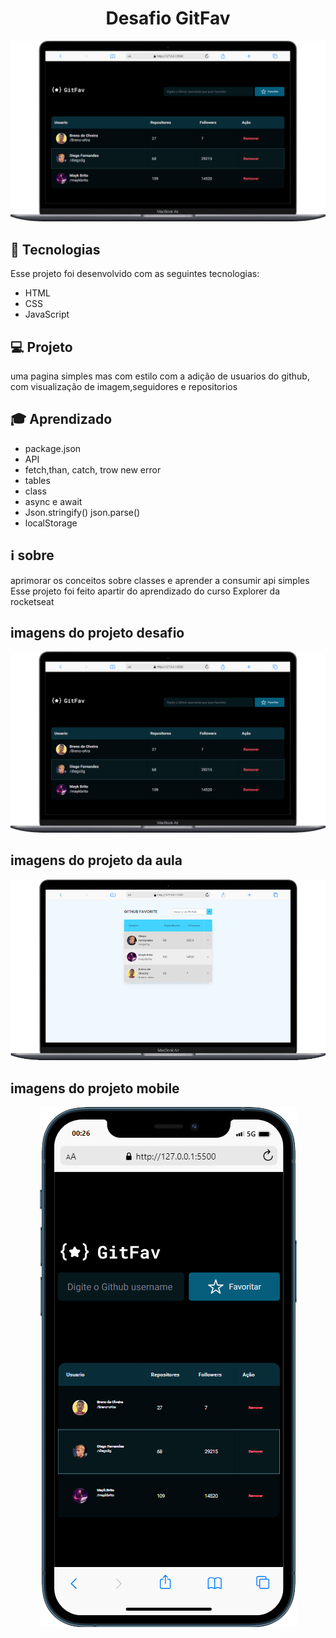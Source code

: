 <h1 align="center">Desafio GitFav
</h1>
<img alt="jodo da memoria" src="./assets/project/desktop.png">

## 🚀 Tecnologias

Esse projeto foi desenvolvido com as seguintes tecnologias:

- HTML
- CSS
- JavaScript


## 💻 Projeto

uma pagina simples mas com estilo com a adição de usuarios do github, com visualização de imagem,seguidores e repositorios

## 🎓 Aprendizado

- package.json
- API
- fetch,than, catch, trow new error
- tables
- class
- async e await
- Json.stringify() json.parse()
- localStorage

## ℹ️ sobre
aprimorar os conceitos sobre classes e  aprender a consumir api simples
Esse projeto foi feito apartir do aprendizado do curso Explorer da rocketseat

## imagens do projeto desafio
<div align="center" >
 <img alt="jodo da memoria" style="min-width:200;max-width:300" src="./assets/project/desktop.png"  />
</div>

## imagens do projeto da aula

<div align="center" >
 <img alt="jodo da memoria" style="min-width:200;max-width:300" src="./assets/project/olddesktop.png"  />
</div>

## imagens do projeto mobile

<div align="center" >
  <img alt="jodo da memoria" style="min-width:200;max-width:300" src="./assets/project/mobile.png"  />
</div>

